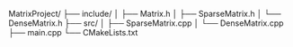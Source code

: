 MatrixProject/
├── include/
│   ├── Matrix.h
│   ├── SparseMatrix.h
│   └── DenseMatrix.h
├── src/
│   ├── SparseMatrix.cpp
│   └── DenseMatrix.cpp
├── main.cpp
└── CMakeLists.txt
